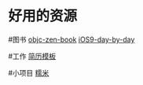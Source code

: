 # 好用的资源

#图书
[objc-zen-book](https://github.com/objc-zen/objc-zen-book)
[iOS9-day-by-day](https://github.com/shinobicontrols/iOS9-day-by-day)

#工作
[简历模板](https://github.com/geekcompany/ResumeSample)

#小项目
[糯米](https://github.com/lookingstars/nuomi)